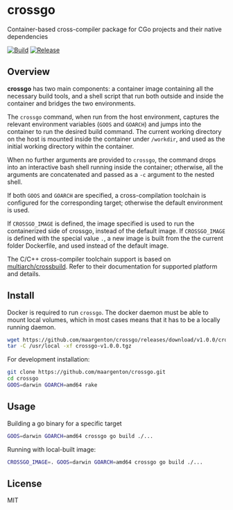 # crossgo

Container-based cross-compiler package for CGo projects and their native
dependencies

[![Build](
https://img.shields.io/github/workflow/status/maargenton/crossgo/publish)](
https://github.com/maargenton/crossgo/actions)
[![Release](
https://img.shields.io/github/v/release/maargenton/crossgo)](
https://github.com/maargenton/crossgo/releases/latest)

## Overview

**crossgo** has two main components: a container image containing all the
necessary build tools, and a shell script that run both outside and inside the
container and bridges the two environments.

The `crossgo` command, when run from the host environment, captures the relevant
environment variables (`GOOS` and `GOARCH`) and jumps into the container to run
the desired build command. The current working directory on the host is mounted
inside the container under `/workdir`, and used as the initial working directory
within the container.

When no further arguments are provided to `crossgo`, the command drops into an
interactive bash shell running inside the container; otherwise, all the
arguments are concatenated and passed as a `-c` argument to the nested shell.

If both `GOOS` and `GOARCH` are specified, a cross-compilation toolchain is
configured for the corresponding target; otherwise the default environment is
used.

If `CROSSGO_IMAGE` is defined, the image specified is used to run the
containerized side of crossgo, instead of the default image. If `CROSSGO_IMAGE`
is defined with the special value `.`, a new image is built from the the
current folder Dockerfile, and used instead of the default image.

The C/C++ cross-compiler toolchain support is based on
[multiarch/crossbuild](https://github.com/multiarch/crossbuild). Refer to their
documentation for supported platform and details.

## Install

Docker is required to run `crossgo`. The docker daemon must be able to mount
local volumes, which in most cases means that it has to be a locally running
daemon.


```sh
wget https://github.com/maargenton/crossgo/releases/download/v1.0.0/crossgo-v1.0.0.tar.gz
tar -C /usr/local -xf crossgo-v1.0.0.tgz
```

For development installation:
```sh
git clone https://github.com/maargenton/crossgo.git
cd crossgo
GOOS=darwin GOARCH=amd64 rake
```

## Usage

Building a go binary for a specific target
```sh
GOOS=darwin GOARCH=amd64 crossgo go build ./...
```

Running with local-built image:
```sh
CROSSGO_IMAGE=. GOOS=darwin GOARCH=amd64 crossgo go build ./...
```

## License

MIT
